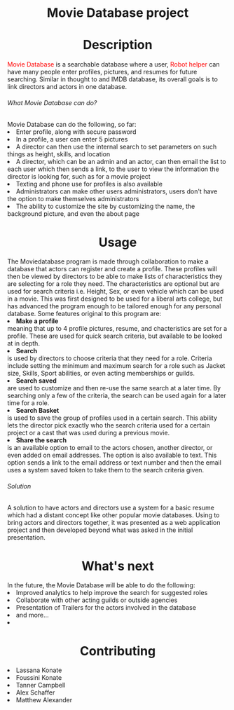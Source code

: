 <center><h1>Movie Database project</h1> </center>

<center><h1>Description</h1> </center> 
<p><span style='color:red' >Movie Database</span> is a searchable database where a user, <span style='color:red' >Robot helper</span> can have many people enter profiles, pictures, and resumes for future searching. Similar in thought to and IMDB database, its overall goals is to link directors and actors in one database.</p>
<h6>What Movie Database can do?</h6>
Movie Database can do the following, so far:
<li>Enter profile, along with secure password </li>
<li>In a profile, a user can enter 5 pictures </li>
<li>A director can then use the internal search to set parameters on such things as height, skills, and location </li>
<li>A director, which can be an admin and an actor, can then email the list to each user which then sends a link, to the user to view the information the director is looking for, such as for a movie project </li>
<li>Texting and phone use for profiles is also available </li>
<li>Administrators can make other users administrators, users don't have the option to make themselves administrators </li>
<li>The ability to customize the site by customizing the name, the background picture, and even the about page </li>

<center><h1>Usage</h1> </center>
The Moviedatabase program is made through collaboration to make a database that actors can register and create a profile. These profiles will then be viewed by directors to be able to make lists of characteristics they are selecting for a role they need. The characteristics are optional but are used for search criteria i.e. Height, Sex, or even vehicle which can be used in a movie. This was first designed to be used for a liberal arts college, but has advanced the program enough to be tailored enough for any personal database. 
Some features original to this program are: 
<li><b>Make a profile</b></li> meaning that up to 4 profile pictures, resume, and chacteristics are set for a profile. These are used for quick search criteria, but available to be looked at in depth.
<li><b>Search</b></li> is used by directors to choose criteria that they need for a role. Criteria include setting the minimum and maximum search for a role such as Jacket size, Skills, Sport abilities, or even acting memberships or guilds.
<li><b>Search saved</b></li> are used to customize and then re-use the same search at a later time. By searching only a few of the criteria, the search can be used again for a later time for a role. 
<li><b>Search Basket</b></li>  is used to save the group of profiles used in a certain search. This ability lets the director pick exactly who the search criteria used for a certain project or a cast that was used during a previous movie.
<li><b>Share the search</b></li> is an available option to email to the actors chosen, another director, or even added on email addresses. The option is also available to text. This option sends a link to the email address or text number and then the email uses a system saved token to take them to the search criteria given. 

<h6>Solution</h6>
A solution to have actors and directors use a system for a basic resume which had a distant concept like other popular movie databases. Using to bring actors and directors together, it was presented as a web application project and then developed beyond what was asked in the initial presentation.

<center><h1>What's next </h1> </center> 
In the future, the Movie Database will be able to do the following:
<li>Improved analytics to help improve the search for suggested roles</li>
<li>Collaborate with other acting guilds or outside agencies</li>
<li>Presentation of Trailers for the actors involved in the database</li>
<li>and more...<li>

<center><h1>Contributing</h1> </center> 
<li>Lassana Konate</li>
<li>Foussini Konate</li>
<li>Tanner Campbell</li>
<li>Alex Schaffer</li>
<li>Matthew Alexander</li>
